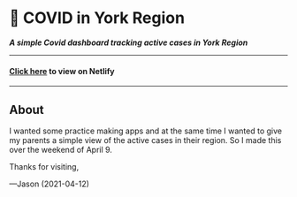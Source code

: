 # 🏥 COVID in York Region
***A simple Covid dashboard tracking active cases in York Region***

---

#### [Click here](https://covidinyork.netlify.app/) to view on Netlify

---

## About

I wanted some practice making apps and at the same time I wanted to give my parents a simple view of the active cases in their region. So I made this over the weekend of April 9.

Thanks for visiting,

—Jason (2021-04-12)
